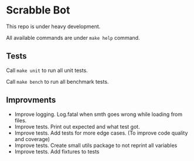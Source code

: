 # Scrabble Bot

This repo is under heavy development.

All available commands are under `make help` command.

## Tests

Call `make unit` to run all unit tests.

Call `make bench` to run all benchmark tests.

## Improvments

- Improve logging. Log.fatal when smth goes wrong while loading from files.
- Improve tests. Print out expected and what test got.
- Improve tests. Add tests for more edge cases. (To improve code quality and coverage)
- Improve tests. Create small utils package to not reprint all variables
- Improve tests. Add fixtures to tests
  